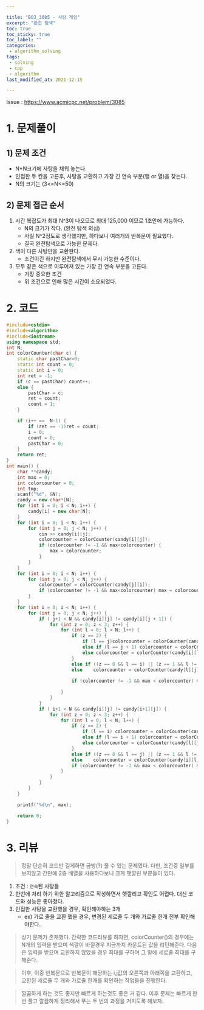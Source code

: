 ```yaml
---

title: "BOJ_3085 - 사탕 게임"  
excerpt: "완전 탐색"  
toc: true  
toc_sticky: true  
toc_label: ""  
categories:  
 - algorithm_solving  
tags:  
 - solving  
 - cpp  
 - algorithm
last_modified_at: 2021-12-15

---
```


Issue : <https://www.acmicpc.net/problem/3085>

# 1. 문제풀이  

## 1) 문제 조건

- N*N크기에 사탕을 채워 놓는다.  
- 인접한 두 칸을 고른후, 사탕을 교환하고 가장 긴 연속 부분(행 or 열)을 찾는다.  
- N의 크기는 (3<=N<=50)   

## 2) 문제 접근 순서

1. 시간 복잡도가 최대 N^3이 나오므로 최대 125,000 이므로 1초안에 가능하다.
	- N의 크기가 작다. (완전 탐색 의심)
	- 사실 N^2정도로 생각했지만, 하다보니 여러개의 반복문이 필요했다.
	- 결국 완전탐색으로 가능한 문제다.
2. 색이 다른 사탕만을 교환한다.
	- 조건이긴 하지만 완전탐색에서 무시 가능한 수준이다.
3. 모두 같은 색으로 이루어져 있는 가장 긴 연속 부분을 고른다.
	- 가장 중요한 조건
	- 위 조건으로 인해 많은 시간이 소요되었다.

# 2. 코드

```cpp
#include<cstdio>
#include<algorithm>
#include<iostream>
using namespace std;
int N;
int colorCounter(char c) {
	static char pastChar=0;
	static int count = 0;
	static int i = 0;
	int ret = -1;
	if (c == pastChar) count++;
    else {
		pastChar = c;
		ret = count;
		count = 1;
	}

	if (i++ ==  N-1) {
		if (ret == -1)ret = count;
		i = 0;
		count = 0;
		pastChar = 0;
	} 
	return ret;
}
int main() {	
	char **candy;
	int max = 0;
	int colorcounter = 0;
	int tmp;
	scanf("%d", &N);
	candy = new char*[N];
	for (int i = 0; i < N; i++) {
		candy[i] = new char[N];
	}
	for (int i = 0; i < N; i++) {
		for (int j = 0; j < N; j++) {
			cin >> candy[i][j];
			colorcounter = colorCounter(candy[i][j]);
			if (colorcounter != -1 && max<colorcounter) {
				max = colorcounter;
			}
		}
	}
	for (int i = 0; i < N; i++) {
		for (int j = 0; j < N; j++) {
			colorcounter = colorCounter(candy[j][i]);
			if (colorcounter != -1 && max<colorcounter) max = colorcounter;
		}
	}
	for (int i = 0; i < N; i++) {
		for (int j = 0; j < N; j++) {
			if ( j+1 < N && candy[i][j] != candy[i][j + 1]) {
				for (int z = 0; z < 3; z++) {
					for (int l = 0; l < N; l++) {
						if (z == 2) {
							if (l == j)colorcounter = colorCounter(candy[i][l + 1]);
							else if (l == j + 1) colorcounter = colorCounter(candy[i][l - 1]);
							else colorcounter = colorCounter(candy[i][l]);
						}
						else if ((z == 0 && l == i) || (z == 1 && l != i)) colorcounter = colorCounter(candy[l][j + 1]);
						else 	colorcounter = colorCounter(candy[l][j]);
						
						if (colorcounter != -1 && max < colorcounter) max = colorcounter;

					}
				}
			} 
			if ( i+1 < N && candy[i][j] != candy[i+1][j]) {
				for (int z = 0; z < 3; z++) {
					for (int l = 0; l < N; l++) {
						if (z == 2) {
							if (l == i) colorcounter = colorCounter(candy[l+1][j]);
							else if (l == i + 1) colorcounter = colorCounter(candy[l-1][j]);
							else colorcounter = colorCounter(candy[l][j]);
						}
						else if ((z == 0 && l == j) || (z == 1 && l != j)) colorcounter = colorCounter(candy[i + 1][l]);
						else 	colorcounter = colorCounter(candy[i][l]);
						if (colorcounter != -1 && max < colorcounter) max = colorcounter;
					}
				}
			}
		}
	}

	printf("%d\n", max);

	return 0;
}
```
# 3. 리뷰
> 정말 단순히 코드만 길게하면 금방(?) 풀 수 있는 문제였다. 
> 다만, 조건중 일부를 보지않고 간만에 2중 배열을 사용하다보니 크게 햇깔린 부분들이 있다.

1. 조건 : `연속`된 사탕들
2. 한번에 처리 하기 위한 알고리즘으로 작성하면서 햇깔리고 확인도 어렵다. 대신 코드와 성능은 좋아졌다.
3. 인접한 사탕을 교환했을 경우, 확인해야하는 3개
	- ex) 가로 줄을 교환 했을 경우, 변경된 세로줄 두 개와 가로줄 한개 전부 확인해야한다.

> 상기 문제가 존재했다. 간략한 코드리뷰를 하자면, colorCounter()의 경우에는 N개의 입력을 받으며 색깔이 바뀔경우 지금까지 카운트된 값을 리턴해준다. 다음은 입력을 받으며 교환하지 않았을 경우 최대를 구하며 그 밑에 세로줄 최대를 구해준다.

>이후, 이중 반복문으로 반복문이 해당하는 i,j값의 오른쪽과 아래쪽을 교환하고, 교환된 세로줄 두 개와 가로줄 한개를 확인하는 작업들을 진행한다.

> 깔끔하게 하는 것도 좋지만 빠르게 하는것도 좋은 거 같다. 이후 문제는 빠르게 한번 풀고 깔끔하게 정리해서 푸는 두 번의 과정을 거치도록 해보자.